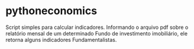 # pythoneconomics


Script simples para calcular indicadores.
Informando o arquivo pdf sobre o relatório mensal de um determinado Fundo de investimento imobiliário, ele retorna alguns indicadores Fundamentalistas.



